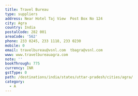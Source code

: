 ```yaml
---
title: Travel Bureau
type: suppliers
address: Near Hotel Taj View  Post Box No 124
city: Agra
country: India
postalCode: 282 001
areaCode: '562'
phone: 233 0245, 233 1118, 233 0230
mobile: 0
email: travelbureau@vsnl.com  tbagra@vsnl.com
www: www.travelbureauagra.com
note: ''
bookThrough: 775
currency: INR
gstType: 0
path: /destinations/india/states/uttar-pradesh/cities/agra/
category:
  - A
---
```


